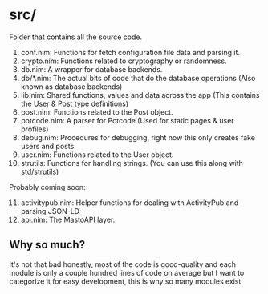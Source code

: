 # src/

Folder that contains all the source code.

1. conf.nim: Functions for fetch configuration file data and parsing it.
2. crypto.nim: Functions related to cryptography or randomness.
3. db.nim: A wrapper for database backends.
4. db/*.nim: The actual bits of code that do the database operations (Also known as database backends)
5. lib.nim: Shared functions, values and data across the app (This contains the User & Post type definitions)
6. post.nim: Functions related to the Post object.
7. potcode.nim: A parser for Potcode (Used for static pages & user profiles)
8. debug.nim: Procedures for debugging, right now this only creates fake users and posts.
9. user.nim: Functions related to the User object.
10. strutils: Functions for handling strings. (You can use this along with std/strutils)

Probably coming soon:

11. activitypub.nim: Helper functions for dealing with ActivityPub and parsing JSON-LD
12. api.nim: The MastoAPI layer.

## Why so much?

It's not that bad honestly, most of the code is good-quality and each module is only a couple hundred lines of code on average but I want to categorize it for easy development, this is why so many modules exist.